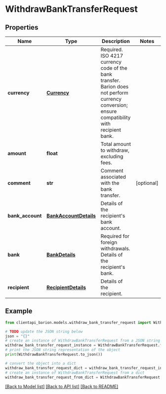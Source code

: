 # WithdrawBankTransferRequest


## Properties

Name | Type | Description | Notes
------------ | ------------- | ------------- | -------------
**currency** | [**Currency**](Currency.md) | Required. ISO 4217 currency code of the bank transfer. Barion does not perform currency conversion; ensure compatibility with recipient bank.  | 
**amount** | **float** | Total amount to withdraw, excluding fees. | 
**comment** | **str** | Comment associated with the bank transfer. | [optional] 
**bank_account** | [**BankAccountDetails**](BankAccountDetails.md) | Details of the recipient&#39;s bank account. | 
**bank** | [**BankDetails**](BankDetails.md) | Required for foreign withdrawals. Details of the recipient&#39;s bank. | 
**recipient** | [**RecipientDetails**](RecipientDetails.md) | Details of the recipient. | 

## Example

```python
from clientapi_barion.models.withdraw_bank_transfer_request import WithdrawBankTransferRequest

# TODO update the JSON string below
json = "{}"
# create an instance of WithdrawBankTransferRequest from a JSON string
withdraw_bank_transfer_request_instance = WithdrawBankTransferRequest.from_json(json)
# print the JSON string representation of the object
print(WithdrawBankTransferRequest.to_json())

# convert the object into a dict
withdraw_bank_transfer_request_dict = withdraw_bank_transfer_request_instance.to_dict()
# create an instance of WithdrawBankTransferRequest from a dict
withdraw_bank_transfer_request_from_dict = WithdrawBankTransferRequest.from_dict(withdraw_bank_transfer_request_dict)
```
[[Back to Model list]](../README.md#documentation-for-models) [[Back to API list]](../README.md#documentation-for-api-endpoints) [[Back to README]](../README.md)


